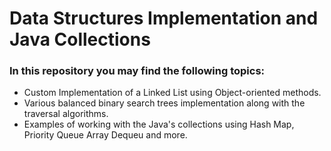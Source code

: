 # Data Structures Implementation and Java Collections 
### In this repository you may find the following topics:
- Custom Implementation of a Linked List using Object-oriented methods.
- Various balanced binary search trees implementation along with the traversal algorithms.
- Examples of working with the Java's collections using Hash Map, Priority Queue Array Dequeu and more. 
